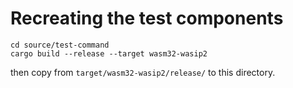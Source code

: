 # Recreating the test components

```
cd source/test-command
cargo build --release --target wasm32-wasip2
```

then copy from `target/wasm32-wasip2/release/` to this directory.
